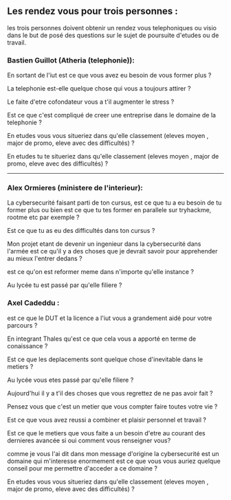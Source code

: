 ## Les rendez vous pour trois personnes  :

les trois personnes doivent obtenir un rendez vous telephoniques ou visio dans le but de posé des questions sur le sujet de poursuite d'etudes ou de travail. 

### Bastien Guillot (Atheria (telephonie)):

En sortant de l'iut est ce que vous avez eu besoin de vous former plus ? 

La telephonie est-elle quelque chose qui vous a toujours attirer ?

Le faite d'etre cofondateur vous a t'il augmenter le stress ?

Est ce que c'est compliqué de creer une entreprise dans le domaine de la telephonie ?

En etudes vous vous situeriez dans qu'elle classement (eleves moyen , major de promo, eleve avec des difficultés) ?


En etudes tu te situeriez dans qu'elle classement (eleves moyen , major de promo, eleve avec des difficultés) ?

---
### Alex Ormieres (ministere de l'interieur):


La cybersecurité faisant parti de ton cursus, est ce que tu a eu besoin de tu former plus ou bien est ce que tu tes former en parallele sur tryhackme, rootme etc par exemple ? 

Est ce que tu as eu des difficultés dans ton cursus ?

Mon projet etant de devenir un ingenieur dans la cybersecurité dans l'armée est ce qu'il y a des choses que je devrait savoir pour apprehender au mieux l'entrer dedans ?

est ce qu'on est reformer meme dans n'importe qu'elle instance ? 

Au lycée tu est passé par qu'elle filiere ?

### Axel Cadeddu :

est ce que le DUT et la licence a l'iut vous a grandement aidé pour votre parcours ?


En integrant Thales qu'est ce que cela vous a apporté en terme de conaissance ? 

Est ce que les deplacements sont quelque chose d'inevitable dans le metiers ? 

Au lycée vous etes passé par qu'elle filiere ?

Aujourd'hui il y a t'il des choses que vous regrettez de ne pas avoir fait ?

Pensez vous que c'est un metier que vous compter faire toutes votre vie ? 

Est ce que vous avez reussi a combiner et plaisir personnel et travail ? 

Est ce que le metiers que vous faite a un besoin d'etre au courant des dernieres avancée si oui comment vous renseigner vous? 

comme je vous l'ai dit dans mon message d'origine la cybersecurité est un domaine qui m'interesse enormement est ce que vous vous auriez quelque conseil pour me permettre d'acceder a ce domaine ? 

En etudes vous vous situeriez dans qu'elle classement (eleves moyen , major de promo, eleve avec des difficultés) ?